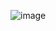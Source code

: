 ![image](https://user-images.githubusercontent.com/58667082/145471706-a0c80434-bb49-4b8b-a957-ae6369127ccb.png)
